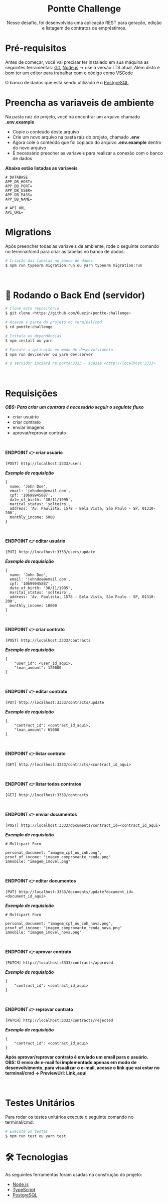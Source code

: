 <h1 align="center">Pontte Challenge</h1>

<p align="center">Nesse desafio, foi desenvolvida uma aplicação REST para geração, edição e listagem de contratos de empréstimos.</p>

<h1>Pré-requisitos</h1>

Antes de começar, você vai precisar ter instalado em sua máquina as seguintes ferramentas:
[Git](https://git-scm.com), [Node.js](https://nodejs.org/en/) -> use a versão LTS atual.
Além disto é bom ter um editor para trabalhar com o código como [VSCode](https://code.visualstudio.com/)

O banco de dados que está sendo utilizado é o [PostgreSQL](https://www.postgresql.org/).

<h1>Preencha as variaveis de ambiente</h1>

Na pasta raiz do projeto, você ira encontrar um arquivo chamado <strong>.env.example</strong>

- Copie o conteúdo deste arquivo
- Crie um novo arquivo na pasta raiz do projeto, chamado <strong>.env</strong>
- Agora cole o conteúdo que foi copiado do arquivo <strong>.env.example</strong> dentro do novo arquivo
- É necessário preecher as variaveis para realizar a conexão com o banco de dados

**Abaixo estão listadas as variaveis**

```
# DATABASE
APP_DB_HOST=
APP_DB_PORT=
APP_DB_USER=
APP_DB_PASS=
APP_DB_NAME=

# API URL
API_URL=
```

<h1>Migrations</h1>

Após preencher todas as variaveis de ambiente, rode o seguinte comando no terminal/cmd para criar as tabelas no banco de dados:

```bash
# Criação das tabelas no banco de dados
$ npm run typeorm migration:run ou yarn typeorm migration:run

```

<br>

<h1>🎲 Rodando o Back End (servidor) </h1>

```bash
# Clone este repositório
$ git clone <https://github.com/Guezin/pontte-challenge>

# Acesse a pasta do projeto no terminal/cmd
$ cd pontte-challenge

# Instale as dependências
$ npm install ou yarn

# Execute a aplicação em modo de desenvolvimento
$ npm run dev:server ou yarn dev:server

# O servidor inciará na porta:3333 - acesse <http://localhost:3333>
```

<br>

<h1>Requisições</h1>

**_OBS: Para criar um contrato é necessário seguir o seguinte fluxo_**

- criar usuário
- criar contrato
- enviar imagens
- aprovar/reprovar contrato

<br>

<strong>ENDPOINT 👉 criar usuário</strong>

```
[POST] http://localhost:3333/users
```

**_Exemplo de requisição_**

```
{
  name: 'John Doe',
  email: 'johndoe@email.com',
  cpf: '10699945887',
  date_of_birth: '30/11/1995',
  marital_status: 'solteiro',
  address: 'Av. Paulista, 1578 - Bela Vista, São Paulo - SP, 01310-200',
  monthly_income: 5000
}
```

<br>

<strong>ENDPOINT 👉 editar usuário</strong>

```
[PUT] http://localhost:3333/users/update
```

**_Exemplo de requisição_**

```
{
  name: 'John Doe',
  email: 'johndoe@email.com',
  cpf: '10699945887',
  date_of_birth: '30/11/1995',
  marital_status: 'solteiro',
  address: 'Av. Paulista, 1578 - Bela Vista, São Paulo - SP, 01310-200',
  monthly_income: 10000
}
```

<br>

<strong>ENDPOINT 👉 criar contrato</strong>

```
[POST] http://localhost:3333/contracts
```

**_Exemplo de requisição_**

```
{
	"user_id": <user_id_aqui>,
	"loan_amount": 120000
}
```

<br>

<strong>ENDPOINT 👉 editar contrato</strong>

```
[PUT] http://localhost:3333/contracts/update
```

**_Exemplo de requisição_**

```
{
	"contract_id": <contract_id_aqui>,
	"loan_amount": 65000
}
```

<br>

<strong>ENDPOINT 👉 listar contrato</strong>

```
[GET] http://localhost:3333/contracts/<contract_id_aqui>
```

<br>

<strong>ENDPOINT 👉 listar todos contratos</strong>

```
[GET] http://localhost:3333/contracts
```

<br>

<strong>ENDPOINT 👉 enviar documentos</strong>

```
[POST] http://localhost:3333/documents?contract_id=<contract_id_aqui>
```

**_Exemplo de requisição_**

```
# Multipart Form

personal_document: "imagem_cpf_ou_cnh.png",
proof_of_income: "imagem_comprovante_renda.png"
immobile: "imagem_imovel.png"
```

<br>

<strong>ENDPOINT 👉 editar documentos</strong>

```
[PUT] http://localhost:3333/documents/update?document_id=<document_id_aqui>
```

**_Exemplo de requisição_**

```
# Multipart Form

personal_document: "imagem_cpf_ou_cnh_nova.png",
proof_of_income: "imagem_comprovante_renda_nova.png"
immobile: "imagem_imovel_nova.png"
```

<br>

<strong>ENDPOINT 👉 aprovar contrato</strong>

```
[PATCH] http://localhost:3333/contracts/approved
```

**_Exemplo de requisição_**

```
{
	"contract_id": <contract_id_aqui>
}
```

<br>

<strong>ENDPOINT 👉 reprovar contrato</strong>

```
[PATCH] http://localhost:3333/contracts/rejected
```

**_Exemplo de requisição_**

```
{
	"contract_id": <contract_id_aqui>
}
```

**Após aprovar/reprovar contrato é enviado um email para o usuário.**
<br>
**OBS: O envio de e-mail foi implementado apenas em modo de desenvolvimento, para visualizar o e-mail, acesse o link que vai estar no terminal/cmd -> PreviewUrl: Link_aqui**

<br>

<h1>Testes Unitários</h1>

Para rodar os testes unitários execute o seguinte comando no terminal/cmd:

```bash
# Execute os testes
$ npm run test ou yarn test
```

<h1>🛠 Tecnologias</h1>

As seguintes ferramentas foram usadas na construção do projeto:

- [Node.js](https://nodejs.org/en/)
- [TypeScript](https://www.typescriptlang.org/)
- [PostgreSQL](https://www.postgresql.org/)
